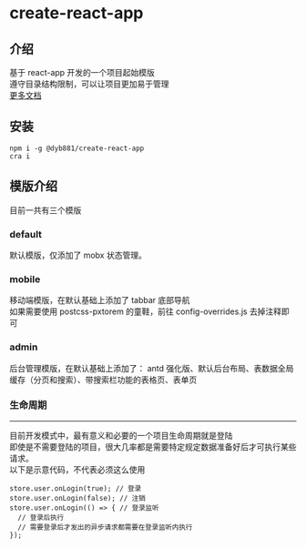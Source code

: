 # create-react-app

## 介绍

基于 react-app 开发的一个项目起始模版<br>
遵守目录结构限制，可以让项目更加易于管理<br>
[更多文档](https://github.com/dyb881/react-app)

## 安装

```
npm i -g @dyb881/create-react-app
cra i
```

## 模版介绍

目前一共有三个模版

### default

默认模版，仅添加了 mobx 状态管理。

### mobile

移动端模版，在默认基础上添加了 tabbar 底部导航<br>
如果需要使用 postcss-pxtorem 的童鞋，前往 config-overrides.js 去掉注释即可

### admin

后台管理模版，在默认基础上添加了： antd 强化版、默认后台布局、表数据全局缓存（分页和搜索）、带搜索栏功能的表格页、表单页

### 生命周期

---

目前开发模式中，最有意义和必要的一个项目生命周期就是登陆<br>
即使是不需要登陆的项目，很大几率都是需要特定规定数据准备好后才可执行某些请求。<br>
以下是示意代码，不代表必须这么使用

```
store.user.onLogin(true); // 登录
store.user.onLogin(false); // 注销
store.user.onLogin(() => { // 登录监听
  // 登录后执行
  // 需要登录后才发出的异步请求都需要在登录监听内执行
});
```
